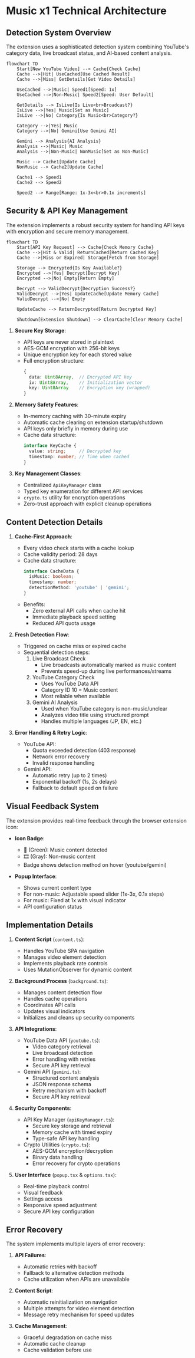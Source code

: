 # Music x1 Technical Architecture

## Detection System Overview

The extension uses a sophisticated detection system combining YouTube's category data, live broadcast status, and AI-based content analysis.

```mermaid
flowchart TD
    Start[New YouTube Video] --> Cache{Check Cache}
    Cache -->|Hit| UseCached[Use Cached Result]
    Cache -->|Miss| GetDetails[Get Video Details]
    
    UseCached -->|Music| Speed1[Speed: 1x]
    UseCached -->|Non-Music| Speed2[Speed: User Default]
    
    GetDetails --> IsLive{Is Live<br>Broadcast?}
    IsLive -->|Yes| Music[Set as Music]
    IsLive -->|No| Category{Is Music<br>Category?}
    
    Category -->|Yes| Music
    Category -->|No| Gemini[Use Gemini AI]
    
    Gemini --> Analysis{AI Analysis}
    Analysis -->|Music| Music
    Analysis -->|Non-Music| NonMusic[Set as Non-Music]
    
    Music --> Cache1[Update Cache]
    NonMusic --> Cache2[Update Cache]
    
    Cache1 --> Speed1
    Cache2 --> Speed2

    Speed2 --> Range[Range: 1x-3x<br>0.1x increments]
```

## Security & API Key Management

The extension implements a robust security system for handling API keys with encryption and secure memory management.

```mermaid
flowchart TD
    Start[API Key Request] --> Cache{Check Memory Cache}
    Cache -->|Hit & Valid| ReturnCached[Return Cached Key]
    Cache -->|Miss or Expired| Storage[Fetch from Storage]
    
    Storage --> Encrypted{Is Key Available?}
    Encrypted -->|Yes| Decrypt[Decrypt Key]
    Encrypted -->|No| Empty[Return Empty]
    
    Decrypt --> ValidDecrypt{Decryption Success?}
    ValidDecrypt -->|Yes| UpdateCache[Update Memory Cache]
    ValidDecrypt -->|No| Empty
    
    UpdateCache --> ReturnDecrypted[Return Decrypted Key]
    
    Shutdown[Extension Shutdown] --> ClearCache[Clear Memory Cache]
```

1. **Secure Key Storage**:
   - API keys are never stored in plaintext
   - AES-GCM encryption with 256-bit keys
   - Unique encryption key for each stored value
   - Full encryption structure:
     ```typescript
     {
       data: Uint8Array,  // Encrypted API key
       iv: Uint8Array,    // Initialization vector
       key: Uint8Array    // Encryption key (wrapped)
     }
     ```

2. **Memory Safety Features**:
   - In-memory caching with 30-minute expiry
   - Automatic cache clearing on extension startup/shutdown
   - API keys only briefly in memory during use
   - Cache data structure:
     ```typescript
     interface KeyCache {
       value: string;     // Decrypted key
       timestamp: number; // Time when cached
     }
     ```

3. **Key Management Classes**:
   - Centralized `ApiKeyManager` class
   - Typed key enumeration for different API services
   - `crypto.ts` utility for encryption operations
   - Zero-trust approach with explicit cleanup operations

## Content Detection Details

1. **Cache-First Approach**:
   - Every video check starts with a cache lookup
   - Cache validity period: 28 days
   - Cache data structure:
     ```typescript
     interface CacheData {
       isMusic: boolean;
       timestamp: number;
       detectionMethod: 'youtube' | 'gemini';
     }
     ```
   - Benefits:
     - Zero external API calls when cache hit
     - Immediate playback speed setting
     - Reduced API quota usage

2. **Fresh Detection Flow**:
   - Triggered on cache miss or expired cache
   - Sequential detection steps:
     1. Live Broadcast Check
        - Live broadcasts automatically marked as music content
        - Prevents speed-up during live performances/streams
     2. YouTube Category Check
        - Uses YouTube Data API
        - Category ID 10 = Music content
        - Most reliable when available
     3. Gemini AI Analysis
        - Used when YouTube category is non-music/unclear
        - Analyzes video title using structured prompt
        - Handles multiple languages (JP, EN, etc.)

3. **Error Handling & Retry Logic**:
   - YouTube API:
     - Quota exceeded detection (403 response)
     - Network error recovery
     - Invalid response handling
   - Gemini API:
     - Automatic retry (up to 2 times)
     - Exponential backoff (1s, 2s delays)
     - Fallback to default speed on failure

## Visual Feedback System

The extension provides real-time feedback through the browser extension icon:

- **Icon Badge**:
  - 🎵 (Green): Music content detected
  - 🎞️ (Gray): Non-music content
  - Badge shows detection method on hover (youtube/gemini)

- **Popup Interface**:
  - Shows current content type
  - For non-music: Adjustable speed slider (1x-3x, 0.1x steps)
  - For music: Fixed at 1x with visual indicator
  - API configuration status

## Implementation Details

1. **Content Script** (`content.ts`):
   - Handles YouTube SPA navigation
   - Manages video element detection
   - Implements playback rate controls
   - Uses MutationObserver for dynamic content

2. **Background Process** (`background.ts`):
   - Manages content detection flow
   - Handles cache operations
   - Coordinates API calls
   - Updates visual indicators
   - Initializes and cleans up security components

3. **API Integrations**:
   - YouTube Data API (`youtube.ts`):
     - Video category retrieval
     - Live broadcast detection
     - Error handling with retries
     - Secure API key retrieval
   - Gemini API (`gemini.ts`):
     - Structured content analysis
     - JSON response schema
     - Retry mechanism with backoff
     - Secure API key retrieval

4. **Security Components**:
   - API Key Manager (`apiKeyManager.ts`):
     - Secure key storage and retrieval
     - Memory cache with timed expiry
     - Type-safe API key handling
   - Crypto Utilities (`crypto.ts`):
     - AES-GCM encryption/decryption
     - Binary data handling
     - Error recovery for crypto operations

5. **User Interface** (`popup.tsx` & `options.tsx`):
   - Real-time playback control
   - Visual feedback
   - Settings access
   - Responsive speed adjustment
   - Secure API key configuration

## Error Recovery

The system implements multiple layers of error recovery:

1. **API Failures**:
   - Automatic retries with backoff
   - Fallback to alternative detection methods
   - Cache utilization when APIs are unavailable

2. **Content Script**:
   - Automatic reinitialization on navigation
   - Multiple attempts for video element detection
   - Message retry mechanism for speed updates

3. **Cache Management**:
   - Graceful degradation on cache miss
   - Automatic cache cleanup
   - Cache validation before use
